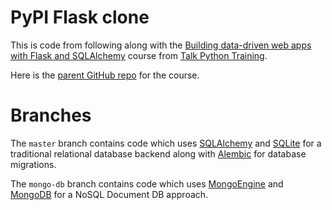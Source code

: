 # PyPI Flask clone
This is code from following along with the 
[Building data-driven web apps with Flask and SQLAlchemy](https://training.talkpython.fm/courses/details/building-data-driven-web-applications-in-python-with-flask-sqlalchemy-and-bootstrap)
course from [Talk Python Training](https://training.talkpython.fm).

Here is the [parent GitHub repo](https://github.com/talkpython/data-driven-web-apps-with-flask) for the course.

# Branches

The `master` branch contains code which uses [SQLAlchemy](https://www.sqlalchemy.org) and 
[SQLite](https://www.sqlite.org/index.html) for a traditional relational database backend along with
[Alembic](https://alembic.sqlalchemy.org) for database migrations.

The `mongo-db` branch contains code which uses [MongoEngine](http://mongoengine.org) and 
[MongoDB](https://www.mongodb.com) for a NoSQL Document DB approach.

